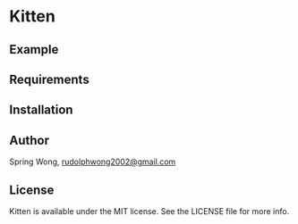 # Kitten

## Example


## Requirements

## Installation



## Author

Spring Wong, rudolphwong2002@gmail.com

## License

Kitten is available under the MIT license. See the LICENSE file for more info.
